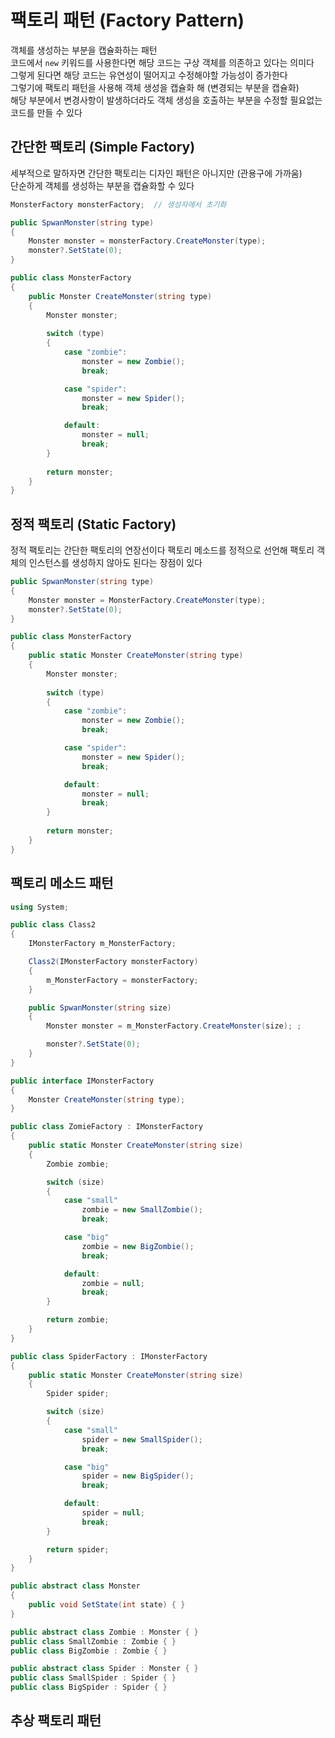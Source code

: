 # 팩토리 패턴 (Factory Pattern)
객체를 생성하는 부분을 캡슐화하는 패턴  
코드에서 `new` 키워드를 사용한다면 해당 코드는 구상 객체를 의존하고 있다는 의미다  
그렇게 된다면 해당 코드는 유연성이 떨어지고 수정해야할 가능성이 증가한다  
그렇기에 팩토리 패턴을 사용해 객체 생성을 캡슐화 해 (변경되는 부분을 캡슐화)  
해당 부분에서 변경사항이 발생하더라도 객체 생성을 호출하는 부분을 수정할 필요없는 코드를 만들 수 있다 

## 간단한 팩토리 (Simple Factory)
세부적으로 말하자면 간단한 팩토리는 디자인 패턴은 아니지만 (관용구에 가까움)  
단순하게 객체를 생성하는 부분을 캡슐화할 수 있다  
``` C#
MonsterFactory monsterFactory;  // 생성자에서 초기화

public SpwanMonster(string type)
{
    Monster monster = monsterFactory.CreateMonster(type);
    monster?.SetState(0);
}
```
``` C#
public class MonsterFactory
{
    public Monster CreateMonster(string type)
    {
        Monster monster;
        
        switch (type)
        {
            case "zombie":
                monster = new Zombie();
                break;

            case "spider":
                monster = new Spider();
                break;

            default:
                monster = null;
                break;
        }
        
        return monster;
    }
}
```

## 정적 팩토리 (Static Factory)
정적 팩토리는 간단한 팩토리의 연장선이다
팩토리 메소드를 정적으로 선언해 팩토리 객체의 인스턴스를 생성하지 않아도 된다는 장점이 있다  
``` C#
public SpwanMonster(string type)
{
    Monster monster = MonsterFactory.CreateMonster(type);
    monster?.SetState(0);
}
```
``` C#
public class MonsterFactory
{
    public static Monster CreateMonster(string type)
    {
        Monster monster;
        
        switch (type)
        {
            case "zombie":
                monster = new Zombie();
                break;

            case "spider":
                monster = new Spider();
                break;

            default:
                monster = null;
                break;
        }
        
        return monster;
    }
}
```

## 팩토리 메소드 패턴
``` C#
using System;

public class Class2
{
    IMonsterFactory m_MonsterFactory;

    Class2(IMonsterFactory monsterFactory)
    {
        m_MonsterFactory = monsterFactory;
    }

    public SpwanMonster(string size)
    {
        Monster monster = m_MonsterFactory.CreateMonster(size); ;

        monster?.SetState(0);
    }
}

public interface IMonsterFactory
{
    Monster CreateMonster(string type);
}

public class ZomieFactory : IMonsterFactory
{
    public static Monster CreateMonster(string size)
    {
        Zombie zombie;

        switch (size)
        {
            case "small"
                zombie = new SmallZombie();
                break;

            case "big"
                zombie = new BigZombie();
                break;

            default:
                zombie = null;
                break;
        }

        return zombie;
    }
}

public class SpiderFactory : IMonsterFactory
{
    public static Monster CreateMonster(string size)
    {
        Spider spider;

        switch (size)
        {
            case "small"
                spider = new SmallSpider();
                break;

            case "big"
                spider = new BigSpider();
                break;

            default:
                spider = null;
                break;
        }

        return spider;
    }
}

public abstract class Monster
{
    public void SetState(int state) { }
}

public abstract class Zombie : Monster { }
public class SmallZombie : Zombie { }
public class BigZombie : Zombie { }

public abstract class Spider : Monster { }
public class SmallSpider : Spider { }
public class BigSpider : Spider { }
```

## 추상 팩토리 패턴

